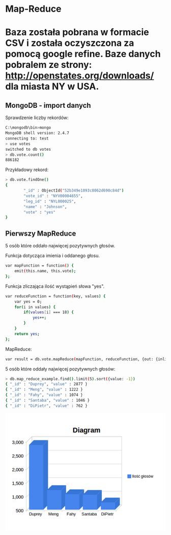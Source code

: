 <h1> Map-Reduce <h1>

Baza została pobrana w formacie CSV i została oczyszczona za pomocą google refine. Baze danych pobralem ze strony: http://openstates.org/downloads/ dla miasta NY w USA.
<br/>

<h2> MongoDB - import danych </h2>

Sprawdzenie liczby rekordów:

```sh
C:\mongodb\bin>mongo
MongoDB shell version: 2.4.7
connecting to: test
> use votes
switched to db votes
> db.vote.count()
886182
```

Przykładowy rekord:

```sh
> db.vote.findOne()
{
        "_id" : ObjectId("52b349e1093c8062d690c84d")
        "vote_id" : "NYV00004655",
        "leg_id" : "NYL000025",
        "name" : "Johnson",
        "vote" : "yes"
}
```

<h2>Pierwszy MapReduce</h2>
5 osób które oddało najwięcej pozytywnych głosów.


Funkcja dotycząca imienia i oddanego głosu.
```sh
var mapFunction = function() {
    emit(this.name, this.vote);
};
```

Funkcja zliczająca ilość wystąpień słowa "yes".
```sh
var reduceFunction = function(key, values) {
    var yes = 0;
    for(i in values) {
        if(values[i] === 18) {
            yes++;
        }
    }
    return yes;
};
```

MapReduce:
```sh
var result = db.vote.mapReduce(mapFunction, reduceFunction, {out: {inline: 1}});
```


5 osób które oddały najwięcej pozytywnych głosów:
```sh
> db.map_reduce_example.find().limit(5).sort({value: -1})
{ "_id" : "Duprey", "value" : 2877 }
{ "_id" : "Meng", "value" : 1222 }
{ "_id" : "Fahy", "value" : 1074 }
{ "_id" : "Santaba", "value" : 1046 }
{ "_id" : "DiPietr", "value" : 762 }
```


![wykres1](../images/dmatulewski/diagram2.png)



